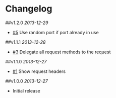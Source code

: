 # Changelog

##v1.2.0
*2013-12-29*

- [#5](https://github.com/chrishunt/hi/pull/5) Use random port if port already in use

##v1.1.1
*2013-12-28*

- [#3](https://github.com/chrishunt/hi/pull/3) Delegate all request methods to the request

##v1.1.0
*2013-12-27*

- [#1](https://github.com/chrishunt/hi/pull/1) Show request headers

##v1.0.0
*2013-12-27*

- Initial release
